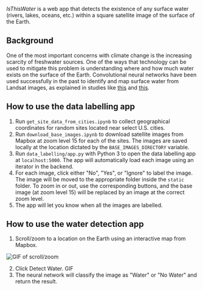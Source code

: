_IsThisWater_ is a web app that detects the existence of any surface water (rivers, lakes, oceans, etc.) within a square satellite image of the surface of the Earth.


## Background

One of the most important concerns with climate change is the increasing scarcity of freshwater sources. One of the ways that technology can be used to mitigate this problem is understanding where and how much water exists on the surface of the Earth. Convolutional neural networks have been used successfully in the past to identify and map surface water from Landsat images, as explained in studies like <a href="https://www.tandfonline.com/doi/pdf/10.1080/17538947.2015.1026420?needAccess=true&">this</a> and <a href="http://live.ece.utexas.edu/publications/2017/isikdogan2017surface.pdf">this</a>.

## How to use the data labelling app
1. Run `get_site_data_from_cities.ipynb` to collect geographical coordinates for random sites located near select U.S. cities.
2. Run `download_base_images.ipynb` to download satellite images from Mapbox at zoom level 15 for each of the sites. The images are saved locally at the location dictated by the `BASE_IMAGES_DIRECTORY` variable.
3. Run `data_labelling/app.py` with Python 3 to open the data labelling app at `localhost:5000`. The app will automatically load each image using an iterator in the backend.
4. For each image, click either "No", "Yes", or "Ignore" to label the image. The image will be moved to the appropriate folder inside the `static` folder. To zoom in or out, use the corresponding buttons, and the base image (at zoom level 15) will be replaced by an image at the correct zoom level.
5. The app will let you know when all the images are labelled.


## How to use the water detection app
1. Scroll/zoom to a location on the Earth using an interactive map from Mapbox.

![GIF of scroll/zoom](sample.gif)

2. Click Detect Water.
GIF
3. The neural network will classify the image as "Water" or "No Water" and return the result. 

